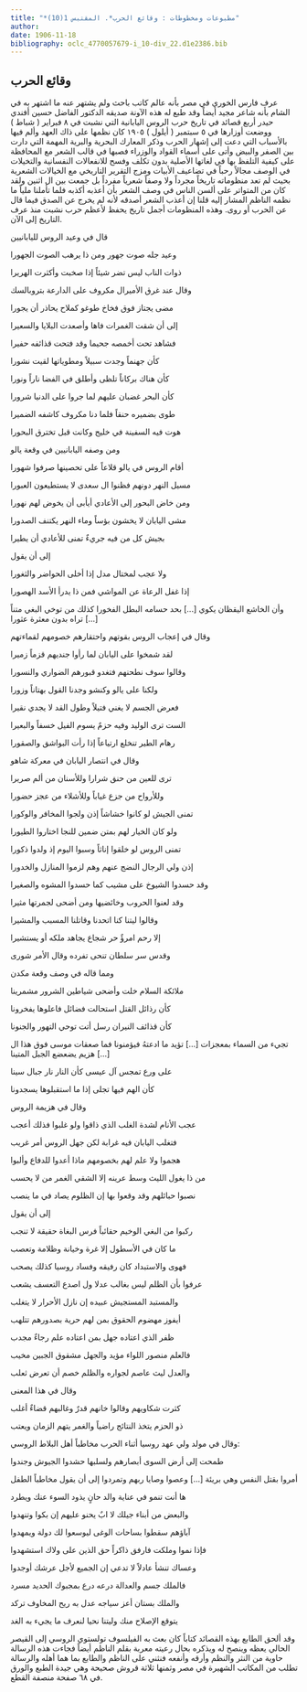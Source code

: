 ```yaml
---
title: "*مطبوعات ومخطوطات : وقائع الحرب*. المقتبس 1(10)"
author: 
date: 1906-11-18
bibliography: oclc_4770057679-i_10-div_22.d1e2386.bib
---
```




##  وقائع الحرب 


 عرف  فارس  الخوري  في مصر بأنه عالم كاتب باحث ولم يشتهر عنه ما اشتهر به في الشام بأنه شاعر مجيد أيضاً وقد طبع له هذه الآونة صديقه الدكتور الفاضل حسين أفندي حيدر  أربع  قصائد في تاريخ حرب الروس اليابانية التي نشبت في  ٨  فبراير ( شباط ) ووضعت أوزارها في  ٥  سبتمبر ( أيلول ) ١٩٠٥  كان نظمها على ذاك العهد وألم فيها بالأسباب التي دعت إلى إشهار الحرب وذكر المعارك البحرية والبرية المهمة التي دارت بين الصفر والبيض وأتى على أسماء القواد والوزراء فصبها في قالب الشعر مع المحافظة على كيفية التلفظ بها في لغاتها الأصلية بدون تكلف وفسح للانفعالات النفسانية والتخيلات في الوصف مجالاً رحباً في تضاعيف الأبيات ومزج التقرير التاريخي مع الخيالات الشعرية بحيث لم تعد منظوماته تاريخاً مجرداً ولا وصفاً شعرياً مفرداً بل جمعت بين ال  اثنين  ولقد كان من المتواتر على ألسن الناس في وصف الشعر بأن أعذبه أكذبه فلما تأملنا   ملياً ما نظمه الناظم المشار إليه قلنا إن أعذب الشعر أصدقه لأنه لم يخرج عن الصدق فيما قال عن الحرب أو روى. وهذه المنظومات أجمل تاريخ يحفظ لأعظم حرب نشبت منذ عرف التاريخ إلى الآن. 

 قال في وعيد الروس لليابانيين 

 وعيد جله صوت جهور   ومن ذا يرهب الصوت الجهورا  

 ذوات الناب ليس تضر شيئاً   إذا صخبت وأكثرت الهريرا  

 وقال عند غرق الأميرال مكروف على الدارعة بتروبالسك 

 مضى يجتاز فوق فخاخ طوغو   كملاح يحاذر أن يجورا  

 إلى أن شقت الغمرات فاها   وأصعدت البلايا والسعيرا  

 فشاهد تحت أخمصه جحيما   وقد فتحت قذائفه حفيرا  

 كأن جهنماً وجدت سبيلاً   ومطوياتها لقيت نشورا   

 كأن هناك بركاناً تلظى   وأطلق في الفضا ناراً ونورا  

 كأن البحر غضبان عليهم   لما جروا على الدنيا شرورا  

 طوى بضميره حنقاً فلما   دنا مكروف كاشفه الضميرا  

 هوت فيه السفينة في خليج   وكانت قبل تخترق البحورا  

 ومن وصفه اليابانيين في وقعة يالو 

 أقام الروس في يالو قلاعاً   على تحصينها صرفوا شهورا  

 مسيل النهر دونهم فظنوا ال   سعدى لا يستطيعون العبورا  

 ومن خاض البحور إلى الأعادي   أيأبى أن يخوض لهم نهورا  

 مشى اليابان لا يخشون بؤساً   وماء النهر يكتنف الصدورا  

 بجيش كل من فيه جريءٌ   تمنى للأعادي أن يطيرا  

 إلى أن يقول 

 ولا عجب لمختال مدل   إذا أخلى الحواضر والثغورا  

 إذا غفل الرعاة عن المواشي   فمن ذا يدرأ الأسد الهصورا  

 وأن الخاشع اليقظان يكوي  [...]  بحد حسامه البطل الفخورا   كذلك من توخي البغي متناً  [...]  تراه بدون معثرة عثورا 

 وقال في إعجاب الروس بقوتهم واحتقارهم خصومهم لقماءتهم 

 لقد شمخوا على اليابان لما   رأوا جنديهم قزماً زميرا  

 وقالوا سوف نطحنهم فتغدو   قبورهم الضواري والنسورا  

 ولكنا على يالو وكنشو   وجدنا القول بهتاناً وزورا  

 فعرض الجسم لا يغني فتيلاً   وطول القد لا يجدي نقيرا  

 الست ترى الوليد وفيه حزمٌ   يسوم الفيل خسفاً والبعيرا  

 رهام الطير تنخلع ارتياعاً   إذا رأت البواشق والصقورا  

 وقال في انتصار اليابان في معركة شاهو 

 ترى للعين من حنق شرارا   وللأسنان من ألم صريرا  

 وللأرواح من جزع غياباً   وللأشلاء من عجز حضورا  

 تمنى الجيش لو كانوا خشاشاً   إذن ولجوا المخافر والوكورا  

 ولو كان الخيار لهم بمتن   ضمين للنجا اختاروا الطيورا  

 تمنى الروس لو خلقوا إناثاً   وسبوا اليوم إذ ولدوا ذكورا   

 إذن ولي الرجال النضج عنهم   وهم لزموا المنازل والخدورا  

 وقد حسدوا الشيوخ على مشيب   كما حسدوا المشوه والصغيرا  

 وقد لعنوا الحروب وخائضيها   ومن أضحى لجمرتها مثيرا  

 وقالوا ليتنا كنا اتحدنا   وقاتلنا المسبب والمشيرا  

 إلا رحم امرؤٌ حر شجاع   يجاهد ملكه أو يستشيرا  

 وقدس سر سلطان تنحى   تفرده وقال الأمر شورى  

 ومما قاله في وصف وقعة مكدن 

 ملائكة السلام خلت وأضحى   شياطين الشرور مشمرينا  

 كأن رذائل القتل استحالت   فضائل فاعلوها يفخرونا  

 كأن قذائف النيران رسل   أتت توحي التهور والجنونا  

 تجيء من السماء بمعجزات  [...]  تؤيد ما ادعتهُ فيؤمنونا   فما صعقات موسى فوق هذا ال  [...]  هزيم يضعضع الجبل المتينا 

 على ورع تمجس آل عيسى   كأن النار نار جبال سينا  

 كأن الهم فيها تجلى   إذا ما استقبلوها يسجدونا  

 وقال في هزيمة الروس 

 عجب الأنام لشدة الغلب الذي   ذاقوا ولو غلبوا فذلك أعجب  

 فتغلب اليابان فيه غرابة   لكن جهل الروس أمر غريب  

 هجموا ولا علم لهم بخصومهم   ماذا أعدوا للدفاع وألبوا  

 من ذا يغول الليث وسط عرينه   إلا الشقي الغمر من لا يحسب  

 نصبوا حبائلهم وقد وقعوا بها   إن الظلوم يصاد في ما ينصب  

 إلى أن يقول 

 ركبوا من البغي الوخيم حقائباً   فرس البغاة حقيقة لا تنجب  

 ما كان في الأسطول إلا غرة   وخيانة وظلامة وتعصب  

 فهوى والاستبداد كان رفيقه   وفساد روسيا كذلك يصحب  

 عرفوا بأن الظلم ليس بغالب   عدلا ول اصدع التعسف يشعب  

 والمستبد المستجيش عبيده   إن نازل الأحرار لا يتغلب  

 أيفوز مهضوم الحقوق بمن لهم   حرية بصدورهم تتلهب  

 ظفر الذي اعتاده جهل بمن   اعتاده علم رجاءٌ مجدب   

 فالعلم منصور اللواء مؤيد   والجهل مشقوق الجبين مخيب  

 والعدل ليث عاصم لجواره   والظلم خصم أن تعرض ثعلب  

 وقال في هذا المعنى 

 كثرت شكاويهم وقالوا خانهم   قدرٌ وغالبهم قضاءٌ أغلب  

 ذو الحزم يتخذ النتائج راضياً   والغمر يتهم الزمان ويعتب  

 وقال في مولد ولي عهد روسيا أثناء الحرب مخاطباً أهل البلاط الروسي: 

 طمحت إلى أرض السوى أبصارهم   ولسلبها حشدوا الجيوش وجندوا  

 أمروا بقتل النفس وهي بريئة  [...]  وعصوا وصايا ربهم وتمردوا   إلى أن يقول مخاطباً الطفل 

 ها أنت تنمو في عناية والد   حانٍ يذود السوء عنك ويطرد  

 والبعض من أبناء جيلك لا ابٌ   يحنو عليهم إن بكوا وتنهدوا  

 آباؤهم سقطوا بساحات الوغى   ليوسعوا لك دولة ويمهدوا  

 فإذا نموا وملكت فارفق ذاكراً   حق الذين على ولاك استشهدوا  

 وعساك تنشأ عادلاً لا تدعي   إن الجميع لأجل عرشك أوجدوا  

 فالملك جسم والعدالة درعه   درع بمجبوك الحديد مسرد  

 والملك بستان أعز سياجه   عدل به ريح المخاوف تركد  

 يتوقع الإصلاح منك وليتنا   نحيا لنعرف ما يجيء به الغد  

 وقد ألحق الطابع بهذه القصائد كتاباً كان بعث به الفيلسوف تولستوي الروسي إلى القيصر الحالي يعظه وينصح له ويذكره بحال رعيته معربة بقلم الناظم أيضاً فجاءت هذه الرسالة حاوية من النثر والنظم وأرقه وأنفعه فنثني على الناظم والطابع بما هما أهله والرسالة تطلب من المكاتب الشهيرة في مصر وثمنها  ثلاثة  قروش صحيحة وهي جيدة الطبع والورق في  ٦٨  صفحة منصفة القطع.  
